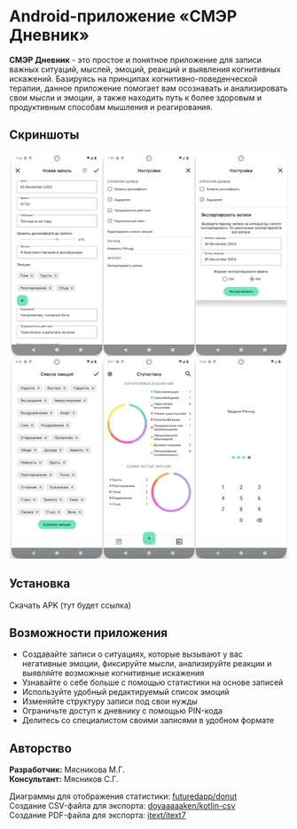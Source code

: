 # Android-приложениe «СМЭР Дневник» 
**СМЭР Дневник** - это простое и понятное приложение для записи важных ситуаций, мыслей, эмоций, реакций и выявления когнитивных искажений. Базируясь на принципах когнитивно-поведенческой терапии, данное приложение помогает вам осознавать и анализировать свои мысли и эмоции, а также находить путь к более здоровым и продуктивным способам мышления и реагирования.

## Скриншоты
 <img src="/screenshots.png" alt="alt text" width="600">

## Установка
Скачать APK (тут будет ссылка)

## Возможности приложения
- Создавайте записи о ситуациях, которые вызывают у вас негативные эмоции, фиксируйте мысли, анализируйте реакции и выявляйте возможные когнитивные искажения
- Узнавайте о себе больше с помощью статистики на основе записей
- Используйте удобный редактируемый список эмоций
- Изменяйте структуру записи под свои нужды
- Ограничьте доступ к дневнику с помощью PIN-кода
- Делитесь со специалистом своими записями в удобном формате

## Авторство
**Разработчик:** Мясникова М.Г.  
**Консультант:** Мясников С.Г. 

Диаграммы для отображения статистики: [futuredapp/donut](https://github.com/futuredapp/donut)  
Создание CSV-файла для экспорта: [doyaaaaaken/kotlin-csv](https://github.com/doyaaaaaken/kotlin-csv)  
Создание PDF-файла для экспорта: [itext/itext7](https://github.com/itext/itext7)

